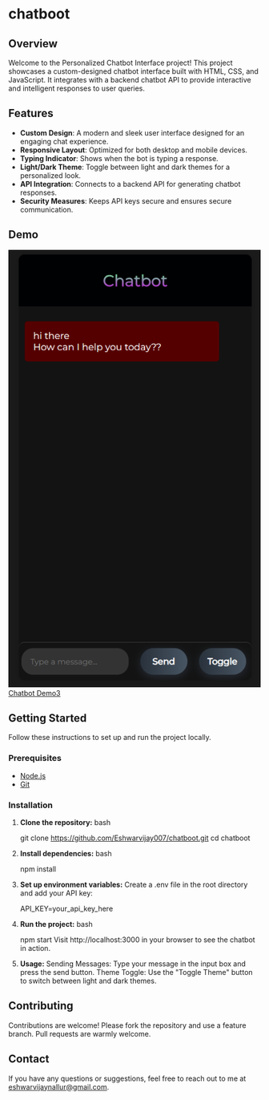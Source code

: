 # chatboot


## Overview

Welcome to the Personalized Chatbot Interface project! This project showcases a custom-designed chatbot interface built with HTML, CSS, and JavaScript. It integrates with a backend chatbot API to provide interactive and intelligent responses to user queries.

## Features

- **Custom Design**: A modern and sleek user interface designed for an engaging chat experience.
- **Responsive Layout**: Optimized for both desktop and mobile devices.
- **Typing Indicator**: Shows when the bot is typing a response.
- **Light/Dark Theme**: Toggle between light and dark themes for a personalized look.
- **API Integration**: Connects to a backend API for generating chatbot responses.
- **Security Measures**: Keeps API keys secure and ensures secure communication.

## Demo

![Chatbot Demo](public/demo1.png)   [Chatbot Demo3](public/demo3.png)

## Getting Started

Follow these instructions to set up and run the project locally.

### Prerequisites

- [Node.js](https://nodejs.org/)
- [Git](https://git-scm.com/)

### Installation

1. **Clone the repository:**
bash

   git clone https://github.com/Eshwarvijay007/chatboot.git
   cd chatboot

2. **Install dependencies:**
bash

   npm install

4. **Set up environment variables:**
    Create a .env file in the root directory and add your API key:

    API_KEY=your_api_key_here

5. **Run the project:**
bash

   npm start
   Visit http://localhost:3000 in your browser to see the chatbot in action.

7. **Usage:**
    Sending Messages: Type your message in the input box and press the send button.
    Theme Toggle: Use the "Toggle Theme" button to switch between light and dark themes.

## Contributing
Contributions are welcome! Please fork the repository and use a feature branch. Pull requests are warmly welcome.

## Contact
If you have any questions or suggestions, feel free to reach out to me at eshwarvijaynallur@gmail.com.
